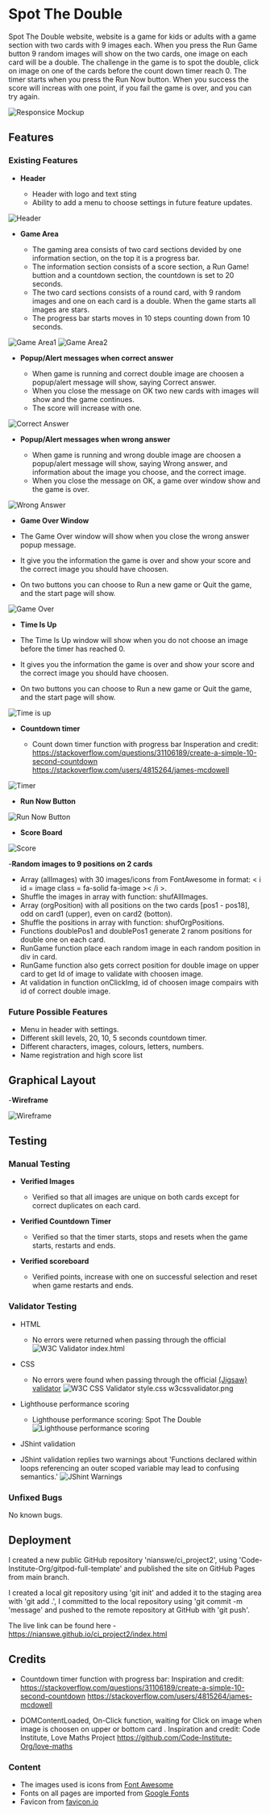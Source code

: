 # Spot The Double

Spot The Double website, website is a game for kids or adults with a game section with two cards with 9 images each.
When you press the Run Game button 9 random images will show on the two cards, one image on each card will be a double.
The challenge in the game is to spot the double, click on image on one of the cards before the count down timer reach 0.
The timer starts when you press the Run Now button.
When you success the score will increas with one point, if you fail the game is over, and you can try again.


![Responsice Mockup](https://github.com/nianswe/ci_project2/blob/main/media/pickthedouble_mockup.png)

## Features 

### Existing Features

- __Header__

  - Header with logo and text sting
  - Ability to add a menu to choose settings in future feature updates.

![Header](https://github.com/nianswe/ci_project2/blob/main/media/header.png)

- __Game Area__

  - The gaming area consists of two card sections devided by one information section, on the top it is a progress bar.
  - The information section consists of a score section, a Run Game! buttion and a countdown section, the countdown is set to 20 seconds.
  - The two card sections consists of a round card, with 9 random images and one on each card is a double.
  When the game starts all images are stars.
  - The progress bar starts moves in 10 steps counting down from 10 seconds. 

![Game Area1](https://github.com/nianswe/ci_project2/blob/main/media/gamearea1.png)
![Game Area2](https://github.com/nianswe/ci_project2/blob/main/media/gamearea2.png)

- __Popup/Alert messages when correct answer__

  - When game is running and correct double image are choosen a popup/alert message will show, saying Correct answer.
  - When you close the message on OK two new cards with images will show and the game continues.
  - The score will increase with one. 

![Correct Answer](https://github.com/nianswe/ci_project2/blob/main/media/correctanswer.png)  

- __Popup/Alert messages when wrong answer__

  - When game is running and wrong double image are choosen a popup/alert message will show, saying Wrong answer, and information about the image you choose, and the correct image.
   - When you close the message on OK, a game over window show and the game is over.

![Wrong Answer](https://github.com/nianswe/ci_project2/blob/main/media/wronganswer.png)

- __Game Over Window__

 - The Game Over window will show when you close the wrong answer popup message.
 - It give you the information the game is over and show your score and the correct image you should have choosen.
 - On two buttons you can choose to Run a new game or Quit the game, and the start page will show.  

![Game Over](https://github.com/nianswe/ci_project2/blob/main/media/gameover.png)

- __Time Is Up__

 - The Time Is Up window will show when you do not choose an image before the timer has reached 0.
 - It gives you the information the game is over and show your score and the correct image you should have choosen.
 - On two buttons you can choose to Run a new game or Quit the game, and the start page will show.  

![Time is up](https://github.com/nianswe/ci_project2/blob/main/media/timeisup.png)

- __Countdown timer__

  - Count down timer function with progress bar 
   Insperation and credit: https://stackoverflow.com/questions/31106189/create-a-simple-10-second-countdown
   https://stackoverflow.com/users/4815264/james-mcdowell

![Timer](https://github.com/nianswe/ci_project2/blob/main/media/timer.png)

- __Run Now Button__
 
 ![Run Now Button](https://github.com/nianswe/ci_project2/blob/main/media/runnow.png)

- __Score Board__
 
![Score](https://github.com/nianswe/ci_project2/blob/main/media/score.png)


-__Random images to 9 positions on 2 cards__
 - Array (allImages) with 30 images/icons from FontAwesome in format:
       < i id = image class = fa-solid fa-image >< /i >.
 - Shuffle the images in array with function: shufAllImages.
 - Array (orgPosition) with all positions on the two cards [pos1 - pos18], odd on card1 (upper), even on card2 (botton).
 - Shuffle the positions in array with function: shufOrgPositions.
 - Functions doublePos1 and doublePos1 generate 2 ranom positions for double one on each card.
 - RunGame function place each random image in each random position in div in card.
 - RunGame function also gets correct position for double image on upper card to get Id of image to validate with choosen image.
 - At validation in function onClickImg, id of choosen image compairs with id of correct double image. 

### Future Possible Features
 - Menu in header with settings.
 - Different skill levels, 20, 10, 5 seconds countdown timer.
 - Different characters, images, colours, letters, numbers.
 - Name registration and high score list


## Graphical Layout

-__Wireframe__

![Wireframe](https://github.com/nianswe/ci_project2/blob/main/media/wireframe.png)


## Testing 

### Manual Testing
- __Verified Images__
   - Verified so that all images are unique on both cards except for correct duplicates on each card.

- __Verified Countdown Timer__
   - Verified so that the timer starts, stops and resets when the game starts, restarts and ends.
  
- __Verified scoreboard__
   - Verified points, increase with one on successful selection and reset when game restarts and ends.


### Validator Testing 

- HTML
  - No errors were returned when passing through the official
  ![W3C Validator index.html](https://github.com/nianswe/ci_project2/blob/main/media/w3_val.png)
  
- CSS
  - No errors were found when passing through the official [(Jigsaw) validator](https://jigsaw.w3.org/css-validator/validator?uri=https%3A%2F%2Fnianswe.github.io%2Fci_project2%2F&profile=css3svg&usermedium=all&warning=1&vextwarning=&lang=en)
  ![W3C CSS Validator style.css](https://github.com/nianswe/ci_project2/blob/main/media/w3cssval.png)
  w3cssvalidator.png

- Lighthouse performance scoring
  - Lighthouse performance scoring: Spot The Double
  ![Lighthouse performance scoring](https://github.com/nianswe/ci_project2/blob/main/media/lighthouse.png)

- JShint validation
 - JShint validation replies two warnings about 'Functions declared within loops referencing an outer scoped variable may lead to confusing semantics.'
![JShint Warnings](https://github.com/nianswe/ci_project2/blob/main/media/jshint_warnings.png)

### Unfixed Bugs

No known bugs.

## Deployment

I created a new public GitHub repository 'nianswe/ci_project2', using 'Code-Institute-Org/gitpod-full-template' and published the site on GitHub Pages from main branch.

I created a local git repository using 'git init' and added it to the staging area with 'git add .', I committed to the local repository using 'git commit -m 'message' and pushed to the remote repository at GitHub with 'git push'.

The live link can be found here - https://nianswe.github.io/ci_project2/index.html 

## Credits 

  - Countdown timer function with progress bar: 
    Inspiration and credit: https://stackoverflow.com/questions/31106189/create-a-simple-10-second-countdown
    https://stackoverflow.com/users/4815264/james-mcdowell

  - DOMContentLoaded, On-Click function, waiting for Click on image when image is choosen on upper or bottom card .
    Inspiration and credit: Code Institute, Love Maths Project
    https://github.com/Code-Institute-Org/love-maths

### Content 

- The images used is icons from [Font Awesome](https://fontawesome.com/)
- Fonts on all pages are imported from [Google Fonts](https://fonts.googleapis.com/)
- Favicon from [favicon.io](https://favicon.io/emoji-favicons/star/)

